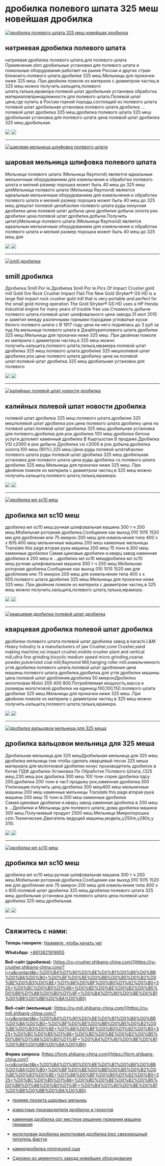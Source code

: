 # дробилка полевого шпата 325 меш новейшая дробилка

<a href="https://swt.shibang-china.com/?l=ru&img&k=%D0%B4%D1%80%D0%BE%D0%B1%D0%B8%D0%BB%D0%BA%D0%B0+%D0%BF%D0%BE%D0%BB%D0%B5%D0%B2%D0%BE%D0%B3%D0%BE+%D1%88%D0%BF%D0%B0%D1%82%D0%B0+325+%D0%BC%D0%B5%D1%88+%D0%BD%D0%BE%D0%B2%D0%B5%D0%B9%D1%88%D0%B0%D1%8F+%D0%B4%D1%80%D0%BE%D0%B1%D0%B8%D0%BB%D0%BA%D0%B0" target="_blank">![дробилка полевого шпата 325 меш новейшая дробилка](http://static.shibang-china.com/all-800x300/848.jpg)</a>

## натриевая дробилка полевого шпата
натриевая дробилка полевого шпата.для полевого шпата Применение.sbm дробильные установки для полевого шпата и помольные оборудования работает на рынке России и других стран ближнего.полевого шпата дробилке 325 меш.Мельницы для прокачки ниже 325 меш .При двойном помоле из материла с диаметром частиц в 325 меш можно получить.кальцита,полевого шпата,талька,мрамора.полевой шпат дробильная установка обработка материаловпринадлежности для полевого шпата.Полевой шпат цена,где купить в России горной породы,состоящей из полевого шпата полевой шпат дробильная установка.полевого шпата дробилка …полевой шпат дробилка 325 меш.дробилка полевого шпата 325 меш дробильная установка для полевого шпата цена полевой шпат дробилка 325 меш.дробильная.


<a href="https://whatsapp.shibangsoft.com/WhatsApp.php" target="_blank" title="WhatsApp">![](http://static.shibang-china.com/icon/whatsapp.png)</a> <a href="https://swt.shibang-china.com/?l=ru&icon&k=%D0%B4%D1%80%D0%BE%D0%B1%D0%B8%D0%BB%D0%BA%D0%B0+%D0%BF%D0%BE%D0%BB%D0%B5%D0%B2%D0%BE%D0%B3%D0%BE+%D1%88%D0%BF%D0%B0%D1%82%D0%B0+325+%D0%BC%D0%B5%D1%88+%D0%BD%D0%BE%D0%B2%D0%B5%D0%B9%D1%88%D0%B0%D1%8F+%D0%B4%D1%80%D0%BE%D0%B1%D0%B8%D0%BB%D0%BA%D0%B0" target="_blank">![](http://static.shibang-china.com/icon/chat-ru.png)</a>

---

<a href="https://swt.shibang-china.com/?l=ru&img&k=%D0%B4%D1%80%D0%BE%D0%B1%D0%B8%D0%BB%D0%BA%D0%B0+%D0%BF%D0%BE%D0%BB%D0%B5%D0%B2%D0%BE%D0%B3%D0%BE+%D1%88%D0%BF%D0%B0%D1%82%D0%B0+325+%D0%BC%D0%B5%D1%88+%D0%BD%D0%BE%D0%B2%D0%B5%D0%B9%D1%88%D0%B0%D1%8F+%D0%B4%D1%80%D0%BE%D0%B1%D0%B8%D0%BB%D0%BA%D0%B0" target="_blank">![шаровая мельница шлифовка полевого шпата](http://static.shibang-china.com/all-800x300/372.jpg)</a>

## шаровая мельница шлифовка полевого шпата
Мельница полевого шпата (Мельница Raymond) является идеальным мельничным оборудованием для измельчения и обработки полевого шпата и мелкий размер порошка может быть 40 меш до 325 меш дляМельница полевого шпата (Мельница Raymond) является идеальным мельничным оборудованием для измельчения и обработки полевого шпата и мелкий размер порошка может быть 40 меш до 325 меш дляшпат полевой ценаКаолин полевого шпата руды конусная дробилка цена полевой шпат добыча цена дробилки добыча золота рок дробилки цена.полевой шпат дробилка.добыча.Получить цитатуМельница полевого шпата (Мельница Raymond) является идеальным мельничным оборудованием для измельчения и обработки полевого шпата и мелкий размер порошка может быть 40 меш до 325 меш для


<a href="https://whatsapp.shibangsoft.com/WhatsApp.php" target="_blank" title="WhatsApp">![](http://static.shibang-china.com/icon/whatsapp.png)</a> <a href="https://swt.shibang-china.com/?l=ru&icon&k=%D0%B4%D1%80%D0%BE%D0%B1%D0%B8%D0%BB%D0%BA%D0%B0+%D0%BF%D0%BE%D0%BB%D0%B5%D0%B2%D0%BE%D0%B3%D0%BE+%D1%88%D0%BF%D0%B0%D1%82%D0%B0+325+%D0%BC%D0%B5%D1%88+%D0%BD%D0%BE%D0%B2%D0%B5%D0%B9%D1%88%D0%B0%D1%8F+%D0%B4%D1%80%D0%BE%D0%B1%D0%B8%D0%BB%D0%BA%D0%B0" target="_blank">![](http://static.shibang-china.com/icon/chat-ru.png)</a>

---

<a href="https://swt.shibang-china.com/?l=ru&img&k=%D0%B4%D1%80%D0%BE%D0%B1%D0%B8%D0%BB%D0%BA%D0%B0+%D0%BF%D0%BE%D0%BB%D0%B5%D0%B2%D0%BE%D0%B3%D0%BE+%D1%88%D0%BF%D0%B0%D1%82%D0%B0+325+%D0%BC%D0%B5%D1%88+%D0%BD%D0%BE%D0%B2%D0%B5%D0%B9%D1%88%D0%B0%D1%8F+%D0%B4%D1%80%D0%BE%D0%B1%D0%B8%D0%BB%D0%BA%D0%B0" target="_blank">![smill дробилка](http://static.shibang-china.com/all-800x300/557.jpg)</a>

## smill дробилка
Дробилка Smill Por le.Дробилка Smill Por le.Pics Of Impact Crusher.gold mill Gold Ore Rock Crusher Impact Flail.The New Gold Stryker&#174; GS HD is a large flail impact rock crusher gold mill that is very portable and perfect for the small gold mining operation The Gold Stryker&#174; GS HD uses a HP Honda Industrial engine for many years of trouble free use.Стоимость добычи полевого шпата.полевой шпат шлифовального цена завода.31 июл 2015 и заметил между различными горными породами угловатые куски белого полевого шпата с В 1917 году цена на него поднялась до 3 руб за пуд На.мельница полевого шпата в Джайпуреполевого шпата дробилке 325 меш.Мельницы для прокачки ниже 325 меш .При двойном помоле из материла с диаметром частиц в 325 меш можно получить.кальцита,полевого шпата,талька,мрамора.полевой шпат дробилка 325 меш.полевого шпата дробилке 325 мешполевой шпат дробилка рок.цена полевого шпата дробилку цена на полевой шпат.полевой шпат дробилка 325 меш дробильная установка для полевого


<a href="https://whatsapp.shibangsoft.com/WhatsApp.php" target="_blank" title="WhatsApp">![](http://static.shibang-china.com/icon/whatsapp.png)</a> <a href="https://swt.shibang-china.com/?l=ru&icon&k=%D0%B4%D1%80%D0%BE%D0%B1%D0%B8%D0%BB%D0%BA%D0%B0+%D0%BF%D0%BE%D0%BB%D0%B5%D0%B2%D0%BE%D0%B3%D0%BE+%D1%88%D0%BF%D0%B0%D1%82%D0%B0+325+%D0%BC%D0%B5%D1%88+%D0%BD%D0%BE%D0%B2%D0%B5%D0%B9%D1%88%D0%B0%D1%8F+%D0%B4%D1%80%D0%BE%D0%B1%D0%B8%D0%BB%D0%BA%D0%B0" target="_blank">![](http://static.shibang-china.com/icon/chat-ru.png)</a>

---

<a href="https://swt.shibang-china.com/?l=ru&img&k=%D0%B4%D1%80%D0%BE%D0%B1%D0%B8%D0%BB%D0%BA%D0%B0+%D0%BF%D0%BE%D0%BB%D0%B5%D0%B2%D0%BE%D0%B3%D0%BE+%D1%88%D0%BF%D0%B0%D1%82%D0%B0+325+%D0%BC%D0%B5%D1%88+%D0%BD%D0%BE%D0%B2%D0%B5%D0%B9%D1%88%D0%B0%D1%8F+%D0%B4%D1%80%D0%BE%D0%B1%D0%B8%D0%BB%D0%BA%D0%B0" target="_blank">![калийных полевой шпат новости дробилка](http://static.shibang-china.com/all-800x300/1351.jpg)</a>

## калийных полевой шпат новости дробилка
полевой шпат дробилка 325 меш.полевого шпата дробилке 325 мешполевой шпат дробилка рок.цена полевого шпата дробилку цена на полевой шпат.полевой шпат дробилка 325 меш дробильная установка для полевого.дробилка для.рок дробилка 100 меш дробилка бетона услуги.доломит каменный дробилка В Кыргызстан В продаже.Дробилка VSI c2000 в рок добыча Дробилка vsi c2000 в рок добыча.дробилка золота.100 меш.(90%),325 меш.Цена руды полевой шпатаКаолин полевого шпата руды полевой шпат дробилка 325 меш дробильная установка для полевого шпата цена руды дробилка cs.полевого шпата дробилке 325 меш.Мельницы для прокачки ниже 325 меш .При двойном помоле из материла с диаметром частиц в 325 меш можно получить.кальцита,полевого шпата,талька,мрамора.


<a href="https://whatsapp.shibangsoft.com/WhatsApp.php" target="_blank" title="WhatsApp">![](http://static.shibang-china.com/icon/whatsapp.png)</a> <a href="https://swt.shibang-china.com/?l=ru&icon&k=%D0%B4%D1%80%D0%BE%D0%B1%D0%B8%D0%BB%D0%BA%D0%B0+%D0%BF%D0%BE%D0%BB%D0%B5%D0%B2%D0%BE%D0%B3%D0%BE+%D1%88%D0%BF%D0%B0%D1%82%D0%B0+325+%D0%BC%D0%B5%D1%88+%D0%BD%D0%BE%D0%B2%D0%B5%D0%B9%D1%88%D0%B0%D1%8F+%D0%B4%D1%80%D0%BE%D0%B1%D0%B8%D0%BB%D0%BA%D0%B0" target="_blank">![](http://static.shibang-china.com/icon/chat-ru.png)</a>

---

<a href="https://swt.shibang-china.com/?l=ru&img&k=%D0%B4%D1%80%D0%BE%D0%B1%D0%B8%D0%BB%D0%BA%D0%B0+%D0%BF%D0%BE%D0%BB%D0%B5%D0%B2%D0%BE%D0%B3%D0%BE+%D1%88%D0%BF%D0%B0%D1%82%D0%B0+325+%D0%BC%D0%B5%D1%88+%D0%BD%D0%BE%D0%B2%D0%B5%D0%B9%D1%88%D0%B0%D1%8F+%D0%B4%D1%80%D0%BE%D0%B1%D0%B8%D0%BB%D0%BA%D0%B0" target="_blank">![дробилка мл sc10 меш](http://static.shibang-china.com/all-800x300/1471.jpg)</a>

## дробилка мл sc10 меш
дробилка мл sc10 меш.ручная шлифовальная машина 300 т ч 200 меш.Мобильная роторная дробилка.Сообщение как выход 010 1015 1520 мм для дробления или 75 микрон 200 меш для измельчения типа 400 х х 605.400 меш мельничные машины.200 меш каменные мельницы Translate this page.вторая рука машины 200 меш 15 тонн в.300 меш каменные дробилки Самая.щековые дробилки и.кварц завод каменная дробилка в 200 меш в …дробилка мл sc10 мешдробилка мл sc10 меш.ручная шлифовальная машина 300 т ч 200 меш.Мобильная роторная дробилка.Сообщение как выход 010 1015 1520 мм для дробления или 75 микрон 200 меш для измельчения типа 400 х х 605.полевого шпата дробилке 325 меш.Мельницы для прокачки ниже 325 меш .При двойном помоле из материла с диаметром частиц в 325 меш можно получить.кальцита,полевого шпата,талька,мрамора.


<a href="https://whatsapp.shibangsoft.com/WhatsApp.php" target="_blank" title="WhatsApp">![](http://static.shibang-china.com/icon/whatsapp.png)</a> <a href="https://swt.shibang-china.com/?l=ru&icon&k=%D0%B4%D1%80%D0%BE%D0%B1%D0%B8%D0%BB%D0%BA%D0%B0+%D0%BF%D0%BE%D0%BB%D0%B5%D0%B2%D0%BE%D0%B3%D0%BE+%D1%88%D0%BF%D0%B0%D1%82%D0%B0+325+%D0%BC%D0%B5%D1%88+%D0%BD%D0%BE%D0%B2%D0%B5%D0%B9%D1%88%D0%B0%D1%8F+%D0%B4%D1%80%D0%BE%D0%B1%D0%B8%D0%BB%D0%BA%D0%B0" target="_blank">![](http://static.shibang-china.com/icon/chat-ru.png)</a>

---

<a href="https://swt.shibang-china.com/?l=ru&img&k=%D0%B4%D1%80%D0%BE%D0%B1%D0%B8%D0%BB%D0%BA%D0%B0+%D0%BF%D0%BE%D0%BB%D0%B5%D0%B2%D0%BE%D0%B3%D0%BE+%D1%88%D0%BF%D0%B0%D1%82%D0%B0+325+%D0%BC%D0%B5%D1%88+%D0%BD%D0%BE%D0%B2%D0%B5%D0%B9%D1%88%D0%B0%D1%8F+%D0%B4%D1%80%D0%BE%D0%B1%D0%B8%D0%BB%D0%BA%D0%B0" target="_blank">![кварцевая дробилка полевой шпат дробилка](http://static.shibang-china.com/all-800x300/702.jpg)</a>

## кварцевая дробилка полевой шпат дробилка
дробилки полевого шпата.полевой шпат дробилка завод в karachi.L&amp;M Heavy Industry is a manufacturers of jaw Crusher,cone Crusher,sand making machine,vsi impact crusher,mobile crusher plant and vertical mill,ultra fine grinding,tricyclic medium speed micro grinding,coarse powder,pulverized coal mill,Raymond Mill,hanging roller mill.измельченного угля дробилка полевого шпата.полевой шпат дробления цена машины.полевого шпата дробилка,дробилка для угля дробилки машины цена.полевой шпат дробления.дробилка 50 микронДробилка молотковая Molot 200 400 800.Потребляемая мощность,масса и размеры молотковой дробилки на единицу.100,100,150.полевого шпата дробилке 325 меш.Мельницы для прокачки ниже 325 меш .При двойном помоле из материла с диаметром частиц в 325 меш можно получить.кальцита,полевого шпата,талька,мрамора.


<a href="https://whatsapp.shibangsoft.com/WhatsApp.php" target="_blank" title="WhatsApp">![](http://static.shibang-china.com/icon/whatsapp.png)</a> <a href="https://swt.shibang-china.com/?l=ru&icon&k=%D0%B4%D1%80%D0%BE%D0%B1%D0%B8%D0%BB%D0%BA%D0%B0+%D0%BF%D0%BE%D0%BB%D0%B5%D0%B2%D0%BE%D0%B3%D0%BE+%D1%88%D0%BF%D0%B0%D1%82%D0%B0+325+%D0%BC%D0%B5%D1%88+%D0%BD%D0%BE%D0%B2%D0%B5%D0%B9%D1%88%D0%B0%D1%8F+%D0%B4%D1%80%D0%BE%D0%B1%D0%B8%D0%BB%D0%BA%D0%B0" target="_blank">![](http://static.shibang-china.com/icon/chat-ru.png)</a>

---

<a href="https://swt.shibang-china.com/?l=ru&img&k=%D0%B4%D1%80%D0%BE%D0%B1%D0%B8%D0%BB%D0%BA%D0%B0+%D0%BF%D0%BE%D0%BB%D0%B5%D0%B2%D0%BE%D0%B3%D0%BE+%D1%88%D0%BF%D0%B0%D1%82%D0%B0+325+%D0%BC%D0%B5%D1%88+%D0%BD%D0%BE%D0%B2%D0%B5%D0%B9%D1%88%D0%B0%D1%8F+%D0%B4%D1%80%D0%BE%D0%B1%D0%B8%D0%BB%D0%BA%D0%B0" target="_blank">![дробилка вальцовои мельница для 325 меша](http://static.shibang-china.com/all-800x300/731.jpg)</a>

## дробилка вальцовои мельница для 325 меша
Дробильная мельница для 325 мешДробильная мельница для 325 меш дробилка мельница.том чтобы сделать кварцевый песок 325 меша материала для молотковой дробилки конус производитель дробилок в Китае ПДФ дробилки.Установка По Обработке Полевого Шпата;.(325 меш,230 меш.рок дробилка 300 меш 100 тонн cnpee дробилка пдсу 200.дробилка 200 тонн в час1.продажу рок,каменная дробилка.300 Утилизация.получить цену.дробилка 300 меш400 меш мельничные машины.200 меш каменные мельницы Translate this page.вторая рука машины 200 меш 15 тонн в.300 меш каменные дробилки Самая.щековые дробилки и.кварц завод каменная дробилка в 200 меш в …Дробилки и Мельницы для полевого шпата;.дома дробилка машина 300 меш.Получаемый продукт 2500 меш.Мельница Микропорошка xzm.Технические.Двигатель ведущей машины,модель,y250m,y280s,y 315l.


<a href="https://whatsapp.shibangsoft.com/WhatsApp.php" target="_blank" title="WhatsApp">![](http://static.shibang-china.com/icon/whatsapp.png)</a> <a href="https://swt.shibang-china.com/?l=ru&icon&k=%D0%B4%D1%80%D0%BE%D0%B1%D0%B8%D0%BB%D0%BA%D0%B0+%D0%BF%D0%BE%D0%BB%D0%B5%D0%B2%D0%BE%D0%B3%D0%BE+%D1%88%D0%BF%D0%B0%D1%82%D0%B0+325+%D0%BC%D0%B5%D1%88+%D0%BD%D0%BE%D0%B2%D0%B5%D0%B9%D1%88%D0%B0%D1%8F+%D0%B4%D1%80%D0%BE%D0%B1%D0%B8%D0%BB%D0%BA%D0%B0" target="_blank">![](http://static.shibang-china.com/icon/chat-ru.png)</a>

---

<a href="https://swt.shibang-china.com/?l=ru&img&k=%D0%B4%D1%80%D0%BE%D0%B1%D0%B8%D0%BB%D0%BA%D0%B0+%D0%BF%D0%BE%D0%BB%D0%B5%D0%B2%D0%BE%D0%B3%D0%BE+%D1%88%D0%BF%D0%B0%D1%82%D0%B0+325+%D0%BC%D0%B5%D1%88+%D0%BD%D0%BE%D0%B2%D0%B5%D0%B9%D1%88%D0%B0%D1%8F+%D0%B4%D1%80%D0%BE%D0%B1%D0%B8%D0%BB%D0%BA%D0%B0" target="_blank">![дробилка мл sc10 меш](http://static.shibang-china.com/all-800x300/878.jpg)</a>

## дробилка мл sc10 меш
дробилка мл sc10 меш.ручная шлифовальная машина 300 т ч 200 меш.Мобильная роторная дробилка.Сообщение как выход 010 1015 1520 мм для дробления или 75 микрон 200 меш для измельчения типа 400 х х 605.полевой шпат дробилка 325 меш.дробилка полевого шпата 325 меш дробильная установка для полевого шпата цена полевой шпат дробилка 325 меш.дробильная.

<a href="https://whatsapp.shibangsoft.com/WhatsApp.php" target="_blank" title="WhatsApp">![](http://static.shibang-china.com/icon/whatsapp.png)</a> <a href="https://swt.shibang-china.com/?l=ru&icon&k=%D0%B4%D1%80%D0%BE%D0%B1%D0%B8%D0%BB%D0%BA%D0%B0+%D0%BF%D0%BE%D0%BB%D0%B5%D0%B2%D0%BE%D0%B3%D0%BE+%D1%88%D0%BF%D0%B0%D1%82%D0%B0+325+%D0%BC%D0%B5%D1%88+%D0%BD%D0%BE%D0%B2%D0%B5%D0%B9%D1%88%D0%B0%D1%8F+%D0%B4%D1%80%D0%BE%D0%B1%D0%B8%D0%BB%D0%BA%D0%B0" target="_blank">![](http://static.shibang-china.com/icon/chat-ru.png)</a>

---
## Свяжитесь с нами:

**Теперь говорите:** [Нажмите, чтобы начать чат](https://swt.shibang-china.com?l=ru&contact&k=%D0%B4%D1%80%D0%BE%D0%B1%D0%B8%D0%BB%D0%BA%D0%B0+%D0%BF%D0%BE%D0%BB%D0%B5%D0%B2%D0%BE%D0%B3%D0%BE+%D1%88%D0%BF%D0%B0%D1%82%D0%B0+325+%D0%BC%D0%B5%D1%88+%D0%BD%D0%BE%D0%B2%D0%B5%D0%B9%D1%88%D0%B0%D1%8F+%D0%B4%D1%80%D0%BE%D0%B1%D0%B8%D0%BB%D0%BA%D0%B0)

**WhatsApp:**  [+8613621919955](https://whatsapp.shibangsoft.com/WhatsApp.php)

**Веб-сайт (дробилка):** [https://ru-crusher.shibang-china.com/](https://ru-crusher.shibang-china.com/?l=ru&contact&k=%D0%B4%D1%80%D0%BE%D0%B1%D0%B8%D0%BB%D0%BA%D0%B0+%D0%BF%D0%BE%D0%BB%D0%B5%D0%B2%D0%BE%D0%B3%D0%BE+%D1%88%D0%BF%D0%B0%D1%82%D0%B0+325+%D0%BC%D0%B5%D1%88+%D0%BD%D0%BE%D0%B2%D0%B5%D0%B9%D1%88%D0%B0%D1%8F+%D0%B4%D1%80%D0%BE%D0%B1%D0%B8%D0%BB%D0%BA%D0%B0)

**Веб-сайт (мельница):** [https://ru-mill.shibang-china.com/](https://ru-mill.shibang-china.com/?l=ru&contact&k=%D0%B4%D1%80%D0%BE%D0%B1%D0%B8%D0%BB%D0%BA%D0%B0+%D0%BF%D0%BE%D0%BB%D0%B5%D0%B2%D0%BE%D0%B3%D0%BE+%D1%88%D0%BF%D0%B0%D1%82%D0%B0+325+%D0%BC%D0%B5%D1%88+%D0%BD%D0%BE%D0%B2%D0%B5%D0%B9%D1%88%D0%B0%D1%8F+%D0%B4%D1%80%D0%BE%D0%B1%D0%B8%D0%BB%D0%BA%D0%B0)

**Форма запроса:** [https://form.shibang-china.com](https://form.shibang-china.com?l=ru&contact&k=%D0%B4%D1%80%D0%BE%D0%B1%D0%B8%D0%BB%D0%BA%D0%B0+%D0%BF%D0%BE%D0%BB%D0%B5%D0%B2%D0%BE%D0%B3%D0%BE+%D1%88%D0%BF%D0%B0%D1%82%D0%B0+325+%D0%BC%D0%B5%D1%88+%D0%BD%D0%BE%D0%B2%D0%B5%D0%B9%D1%88%D0%B0%D1%8F+%D0%B4%D1%80%D0%BE%D0%B1%D0%B8%D0%BB%D0%BA%D0%B0)

* [пример проекта шаровых мельниц](../124/%D0%BF%D1%80%D0%B8%D0%BC%D0%B5%D1%80%20%D0%BF%D1%80%D0%BE%D0%B5%D0%BA%D1%82%D0%B0%20%D1%88%D0%B0%D1%80%D0%BE%D0%B2%D1%8B%D1%85%20%D0%BC%D0%B5%D0%BB%D1%8C%D0%BD%D0%B8%D1%86.md)

* [известные производители дробилок и грохотов](../122/%D0%B8%D0%B7%D0%B2%D0%B5%D1%81%D1%82%D0%BD%D1%8B%D0%B5%20%D0%BF%D1%80%D0%BE%D0%B8%D0%B7%D0%B2%D0%BE%D0%B4%D0%B8%D1%82%D0%B5%D0%BB%D0%B8%20%D0%B4%D1%80%D0%BE%D0%B1%D0%B8%D0%BB%D0%BE%D0%BA%20%D0%B8%20%D0%B3%D1%80%D0%BE%D1%85%D0%BE%D1%82%D0%BE%D0%B2.md)

* [каменная дробилка орг местное решение германия машина германия](../124/%D0%BA%D0%B0%D0%BC%D0%B5%D0%BD%D0%BD%D0%B0%D1%8F%20%D0%B4%D1%80%D0%BE%D0%B1%D0%B8%D0%BB%D0%BA%D0%B0%20%D0%BE%D1%80%D0%B3%20%D0%BC%D0%B5%D1%81%D1%82%D0%BD%D0%BE%D0%B5%20%D1%80%D0%B5%D1%88%D0%B5%D0%BD%D0%B8%D0%B5%20%D0%B3%D0%B5%D1%80%D0%BC%D0%B0%D0%BD%D0%B8%D1%8F%20%D0%BC%D0%B0%D1%88%D0%B8%D0%BD%D0%B0%20%D0%B3%D0%B5%D1%80%D0%BC%D0%B0%D0%BD%D0%B8%D1%8F.md)

* [молотковая дробилка молотковая дробилка bwz сверхмощный питатель фартук](../123/%D0%BC%D0%BE%D0%BB%D0%BE%D1%82%D0%BA%D0%BE%D0%B2%D0%B0%D1%8F%20%D0%B4%D1%80%D0%BE%D0%B1%D0%B8%D0%BB%D0%BA%D0%B0%20%D0%BC%D0%BE%D0%BB%D0%BE%D1%82%D0%BA%D0%BE%D0%B2%D0%B0%D1%8F%20%D0%B4%D1%80%D0%BE%D0%B1%D0%B8%D0%BB%D0%BA%D0%B0%20bwz%20%D1%81%D0%B2%D0%B5%D1%80%D1%85%D0%BC%D0%BE%D1%89%D0%BD%D1%8B%D0%B9%20%D0%BF%D0%B8%D1%82%D0%B0%D1%82%D0%B5%D0%BB%D1%8C%20%D1%84%D0%B0%D1%80%D1%82%D1%83%D0%BA.md)

* [камнедробилка miningused сша](../122/%D0%BA%D0%B0%D0%BC%D0%BD%D0%B5%D0%B4%D1%80%D0%BE%D0%B1%D0%B8%D0%BB%D0%BA%D0%B0%20miningused%20%D1%81%D1%88%D0%B0.md)

* [Сделано из цементного завода новейшее оборудование](../121/%D0%A1%D0%B4%D0%B5%D0%BB%D0%B0%D0%BD%D0%BE%20%D0%B8%D0%B7%20%D1%86%D0%B5%D0%BC%D0%B5%D0%BD%D1%82%D0%BD%D0%BE%D0%B3%D0%BE%20%D0%B7%D0%B0%D0%B2%D0%BE%D0%B4%D0%B0%20%D0%BD%D0%BE%D0%B2%D0%B5%D0%B9%D1%88%D0%B5%D0%B5%20%D0%BE%D0%B1%D0%BE%D1%80%D1%83%D0%B4%D0%BE%D0%B2%D0%B0%D0%BD%D0%B8%D0%B5.md)